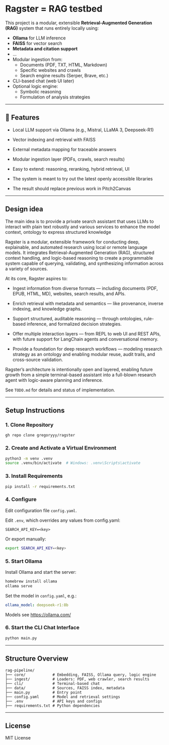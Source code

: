 # Ragster = RAG testbed

This project is a modular, extensible **Retrieval-Augmented Generation (RAG)** system that runs entirely locally using:

- **Ollama** for LLM inference
- **FAISS** for vector search
- **Metadata and citation support**
- ...
- Modular ingestion from:
  - Documents (PDF, TXT, HTML, Markdown)
  - Specific websites and crawls
  - Search engine results (Serper, Brave, etc.)
- CLI-based chat (web UI later)
- Optional logic engine:
  - Symbolic reasoning
  - Formulation of analysis strategies

---

## 🚀 Features

- Local LLM support via Ollama (e.g., Mistral, LLaMA 3, Deepseek-R1)
- Vector indexing and retrieval with FAISS
- External metadata mapping for traceable answers
- Modular ingestion layer (PDFs, crawls, search results)
- Easy to extend: reasoning, reranking, hybrid retrieval, UI

- The system is meant to try out the latest openly accessible libraries
- The result should replace previous work in Pitch2Canvas

---

## Design idea

The main idea is to provide a private search assistant that uses LLMs to interact with plain text robustly and various services to enhance the model context, ontology to express structured knowledge 

Ragster is a modular, extensible framework for conducting deep, explainable, and automated research using local or remote language models. It integrates Retrieval-Augmented Generation (RAG), structured context handling, and logic-based reasoning to create a programmable system capable of querying, validating, and synthesizing information across a variety of sources.

At its core, Ragster aspires to:

- Ingest information from diverse formats — including documents (PDF, EPUB, HTML, MD), websites, search results, and APIs.

- Enrich retrieval with metadata and semantics — like provenance, inverse indexing, and knowledge graphs.

- Support structured, auditable reasoning — through ontologies, rule-based inference, and formalized decision strategies.

- Offer multiple interaction layers — from REPL to web UI and REST APIs, with future support for LangChain agents and conversational memory.

- Provide a foundation for deep research workflows — modeling research strategy as an ontology and enabling modular reuse, audit trails, and cross-source validation.

Ragster’s architecture is intentionally open and layered, enabling future growth from a simple terminal-based assistant into a full-blown research agent with logic-aware planning and inference.

See `TODO.md` for details and status of implementation.

---

## Setup Instructions

### 1. Clone Repository

```
gh repo clone gregoryyy/ragster
```


### 2. Create and Activate a Virtual Environment

```bash
python3 -m venv .venv
source .venv/bin/activate  # Windows: .venv\Scripts\activate
```

### 3. Install Requirements

```bash
pip install -r requirements.txt
```

### 4. Configure

Edit configuration file `config.yaml`.

Edit `.env`, which overrides any values from config.yaml:

```
SEARCH_API_KEY=<key>
```

Or export manually:

```bash
export SEARCH_API_KEY=<key>
```

### 5. Start Ollama

Install Ollama and start the server:

```bash
homebrew install ollama
ollama serve
``` 

Set the model in `config.yaml`, e.g.:

```yaml
ollama_model: deepseek-r1:8b
```

Models see https://ollama.com/

### 6. Start the CLI Chat Interface

```bash
python main.py
```

---

## Structure Overview

```
rag-pipeline/
├── core/            # Embedding, FAISS, Ollama query, logic engine
├── ingest/          # Loaders: PDF, web crawler, search results
├── cli/             # Terminal-based chat
├── data/            # Sources, FAISS index, metadata
├── main.py          # Entry point
├── config.yaml      # Model and retrieval settings
├── .env             # API keys and configs
├── requirements.txt # Python dependencies
```

---

## License

MIT License